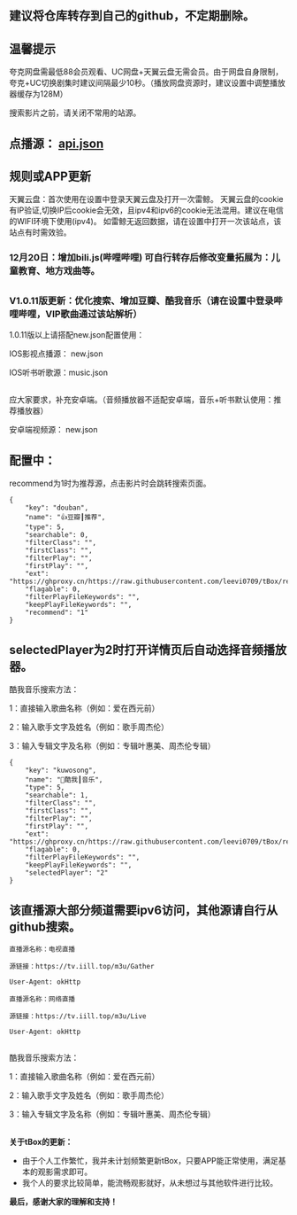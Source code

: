 ## 建议将仓库转存到自己的github，不定期删除。

## 温馨提示
夸克网盘需最低88会员观看、UC网盘+天翼云盘无需会员。由于网盘自身限制，夸克+UC切换剧集时建议间隔最少10秒。（播放网盘资源时，建议设置中调整播放器缓存为128M）

搜索影片之前，请关闭不常用的站源。

## 点播源： [api.json](https://ghproxy.cn/https://raw.githubusercontent.com/alantang1977/tBox/refs/heads/main/api.json)

## 规则或APP更新
天翼云盘：首次使用在设置中登录天翼云盘及打开一次雷鲸。
天翼云盘的cookie有IP验证,切换IP后cookie会无效，且ipv4和ipv6的cookie无法混用。建议在电信的WIFI环境下使用(ipv4)。
如雷鲸无返回数据，请在设置中打开一次该站点，该站点有时需效验。

### 12月20日：增加bili.js(哔哩哔哩) 可自行转存后修改变量拓展为：儿童教育、地方戏曲等。
##
### V1.0.11版更新：优化搜索、增加豆瓣、酷我音乐（请在设置中登录哔哩哔哩，VIP歌曲通过该站解析）

1.0.11版以上请搭配new.json配置使用：

IOS影视点播源： new.json

IOS听书听歌源：music.json

##
应大家要求，补充安卓端。（音频播放器不适配安卓端，音乐+听书默认使用：推荐播放器）

安卓端视频源： new.json

##
## 配置中：
recommend为1时为推荐源，点击影片时会跳转搜索页面。
```
{
	"key": "douban",
	"name": "👍豆瓣┃推荐",
	"type": 5,
	"searchable": 0,
	"filterClass": "",
	"firstClass": "",
	"filterPlay": "",
	"firstPlay": "",
	"ext": "https://ghproxy.cn/https://raw.githubusercontent.com/leevi0709/tBox/refs/heads/main/newjs/douban.js",
	"flagable": 0,
	"filterPlayFileKeywords": "",
	"keepPlayFileKeywords": "",
	"recommend": "1"
}
```
## selectedPlayer为2时打开详情页后自动选择音频播放器。

酷我音乐搜索方法：

1：直接输入歌曲名称（例如：爱在西元前）

2：输入歌手文字及姓名（例如：歌手周杰伦）

3：输入专辑文字及名称（例如：专辑叶惠美、周杰伦专辑）
```
{
	"key": "kuwosong",
	"name": "🎵酷我┃音乐",
	"type": 5,
	"searchable": 1,
	"filterClass": "",
	"firstClass": "",
	"filterPlay": "",
	"firstPlay": "",
	"ext": "https://ghproxy.cn/https://raw.githubusercontent.com/leevi0709/tBox/refs/heads/main/newjs/kuwosong.js",
	"flagable": 0,
	"filterPlayFileKeywords": "",
	"keepPlayFileKeywords": "",
	"selectedPlayer": "2"
}
```
## 该直播源大部分频道需要ipv6访问，其他源请自行从github搜索。
```
直播源名称：电视直播

源链接：https://tv.iill.top/m3u/Gather

User-Agent: okHttp

直播源名称：网络直播

源链接：https://tv.iill.top/m3u/Live

User-Agent: okHttp
```

 
 ##
 
 酷我音乐搜索方法：
 
 1：直接输入歌曲名称（例如：爱在西元前）
 
 2：输入歌手文字及姓名（例如：歌手周杰伦）
 
 3：输入专辑文字及名称（例如：专辑叶惠美、周杰伦专辑）

##
**关于tBox的更新：**

* 由于个人工作繁忙，我并未计划频繁更新tBox，只要APP能正常使用，满足基本的观影需求即可。
* 我个人的要求比较简单，能流畅观影就好，从未想过与其他软件进行比较。

**最后，感谢大家的理解和支持！** 
